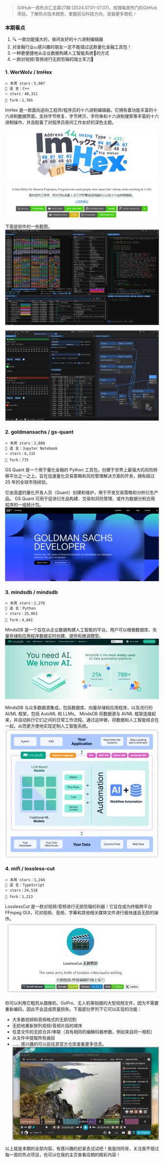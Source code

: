

> GitHub一周热点汇总第27期 (2024.07.01-07.07)，梳理每周热门的GitHub项目，了解热点技术趋势，掌握前沿科技方向，发掘更多商机！


### 本期看点
1. 🔍 一款功能强大的，夜间友好的十六进制编辑器
2. 对金融行业💴感兴趣的朋友一定不能错过这款量化金融工具包！
3. 一种更便捷地从企业数据构建人工智能系统🤖的方式 
4. 一款对视频/音频进行无损剪辑的瑞士军刀🔪

### 1. WerWolv / ImHex

```text
🔥 本周 stars：5,987
🔨 语 言：C++
⭐ stars：40,311
🍴 fork：1,765
```


ImHex 是一款面向逆向工程师/程序员的十六进制编辑器。它拥有着功能丰富的十六进制数据界面，支持字节修复、字节拷贝、字符串和十六进制搜索等丰富的十六进制操作，并且配备了对程序员夜间工作友好的深色主题。

![](../../attachments/GitHub一周热点汇总第27期-imhex01.png)

下面是软件的一些截图。
![](../../attachments/GitHub一周热点汇总第27期-imhex02.png)

![](../../attachments/GitHub一周热点汇总第27期-imhex03.png)


### 2. goldmansachs / gs-quant

```text
🔥 本周 stars：2,880
🔨 语 言：Jupyter Notebook
⭐ stars：6,115
🍴 fork：775
```

GS Quant 是一个用于量化金融的 Python 工具包，创建于世界上最强大的风险转移平台之一之上。旨在加速量化交易策略和风险管理解决方案的开发，拥有超过 25 年的全球市场经验。

它由高盛的量化开发人员（Quant）创建和维护，用于开发交易策略和分析衍生产品。 GS Quant 可用于促进衍生品构建、交易和风险管理，或作为数据分析应用程序的一组统计包。
![](../../attachments/GitHub一周热点汇总第27期-gs-quant.png)



### 3. mindsdb / mindsdb

```text
🔥 本周 stars：2,276
🔨 语 言：Python
⭐ stars：25,062
🍴 fork：4,841
```

MindsDB 是一个旨在从企业数据构建人工智能的平台。用户可以根据数据库、矢量存储和应用程序数据实时创建、提供和微调模型。
![](../../attachments/GitHub一周热点汇总第27期-mindsdb02.png)

MindsDB 与众多数据源集成，包括数据库、向量存储和应用程序，以及流行的 AI/ML 框架，包括 AutoML 和 LLMs。 MindsDB 将数据源与 AI/ML 框架连接起来，并自动执行它们之间的日常工作流程。通过这样做，将数据和人工智能结合在一起，从而更方便地实现定制人工智能系统。
![](../../attachments/GitHub一周热点汇总第27期-mindsdb02-1.png)


### 4. mifi / lossless-cut

```text
🔥 本周 stars：1,244
🔨 语 言：TypeScript
⭐ stars：24,518
🍴 fork：1,213
```

LosslessCut 是一款对视频/音频进行无损剪辑的利器！它旨在成为终极跨平台 FFmpeg GUI，可对视频、音频、字幕和其他相关媒体文件进行极快速且无损的操作。
![](../../attachments/GitHub一周热点汇总第27期-losslesscut.png)

你可以利用它粗剪从摄像机、GoPro、无人机等拍摄的大型视频文件，因为不需要重新编码，因此不会造成质量损失。下面部分罗列下它可以实现的功能：
- 大多数视频和音频格式的无损切割
- 无损地重新排列视频/音频片段的顺序
- 任意文件的无损合并/串联（具有相同的编解码器参数，例如来自同一相机）
- 从文件中提取所有曲目
- ……
感兴趣的可以前往其官方仓库查看更多信息。
![](../../attachments/GitHub一周热点汇总第27期-losslesscut02.png)



以上就是本期的全部内容，有感兴趣的赶紧去试试吧！我是四阿哥，关注我不错过每一周的热点项目，也可以在我的主页查看往期的精彩内容！

